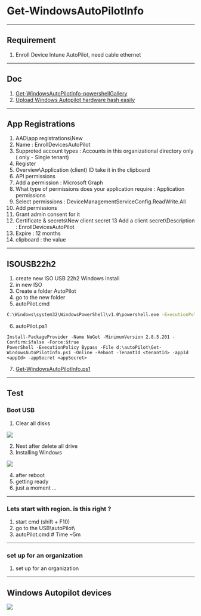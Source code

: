 # Get-WindowsAutoPilotInfo

---

## Requirement
1. Enroll Device Intune AutoPilot, need cable ethernet


---

## Doc
1. [Get-WindowsAutoPilotInfo-powershellGallery](https://www.powershellgallery.com/packages/Get-WindowsAutoPilotInfo/3.5)
2. [Upload Windows Autopilot hardware hash easily](https://powershellisfun.com/2022/07/09/upload-windows-autopilot-hardware-hash/)

---

## App Registrations
1. AAD\app registrations\New
2. Name : EnrollDevicesAutoPilot
3. Supproted account types : Accounts in this organizational directory only (<tenantName> only - Single tenant) 
4. Register
5. Overview\Application (client) ID take it in the clipboard
6. API permissions
7. Add a permission : Microsoft Graph
8. What type of permissions does your application require : Application permissions
9. Select permissions : DeviceManagementServiceConfig.ReadWrite.All
10. Add permissions
11. Grant admin consent for it
12. Certificate & secrets\New client secret
13 Add a client secret\Description : EnrollDevicesAutoPilot
14. Expire : 12 months
15. clipboard : the value 

---

## ISOUSB22h2
1. create new ISO USB 22h2 Windows install
2. in new ISO
3. Create a folder AutoPilot
4. go to the new folder
5. autoPilot.cmd
````cmd
C:\Windows\system32\WindowsPowerShell\v1.0\powershell.exe -ExecutionPolicy Bypass -Command d:\scripts\autoPilot.ps1
````
6. autoPilot.ps1
````
Install-PackageProvider -Name NuGet -MinimumVersion 2.8.5.201 -Confirm:$false -Force:$true
PowerShell -ExecutionPolicy Bypass -File d:\autoPilot\Get-WindowsAutoPilotInfo.ps1 -Online -Reboot -TenantId <tenantId> -appId <appId> -appSecret <appSecret>
````
7. [Get-WindowsAutoPilotInfo.ps1](https://github.com/pc-aide/PowerShell/blob/main/Intune/AutoPilot/3.5/Get-WindowsAutoPilotInfo/Get-WindowsAutoPilotInfo.ps1)



---

## Test
### Boot USB
1. Clear all disks

[<img src="https://i.imgur.com/IOTsSLh.png">](https://i.imgur.com/IOTsSLh.png)

2. Next after delete all drive
3. Installing Windows 

[<img src="https://i.imgur.com/MPdXWAz.png">](https://i.imgur.com/MPdXWAz.png)

4. after reboot
5. getting ready
6. just a moment ...

----

### Lets start with region. is this right ?
1. start cmd (shift + F10)
2. go to the USB\autoPilot\
3. autoPilot.cmd # Time ~5m
  
---
  
### set up for an organization
1. set up for an organization
  
---
  
## Windows Autopilot devices
  
[<img src="https://i.imgur.com/iTxCBQ7.png">](https://i.imgur.com/iTxCBQ7.png)
